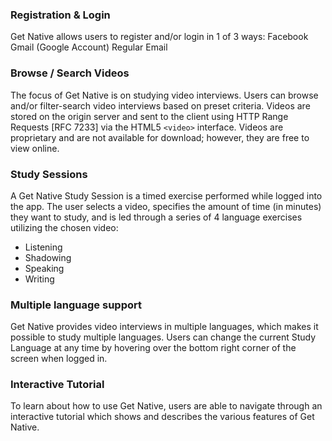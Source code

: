 ### Registration & Login
Get Native allows users to register and/or login in 1 of 3 ways:
Facebook
Gmail (Google Account)
Regular Email

### Browse / Search Videos
The focus of Get Native is on studying video interviews. Users can browse and/or filter-search video interviews based on preset criteria. Videos are stored on the origin server and sent to the client using HTTP Range Requests [RFC 7233] via the HTML5 `<video>` interface. Videos are proprietary and are not available for download; however, they are free to view online.

### Study Sessions
A Get Native Study Session is a timed exercise performed while logged into the app. The user selects a video, specifies the amount of time (in minutes) they want to study, and is led through a series of 4 language exercises utilizing the chosen video:

* Listening
* Shadowing
* Speaking
* Writing

### Multiple language support
Get Native provides video interviews in multiple languages, which makes it possible to study multiple languages. Users can change the current Study Language at any time by hovering over the bottom right corner of the screen when logged in.

### Interactive Tutorial
To learn about how to use Get Native, users are able to navigate through an interactive tutorial which shows and describes the various features of Get Native.
